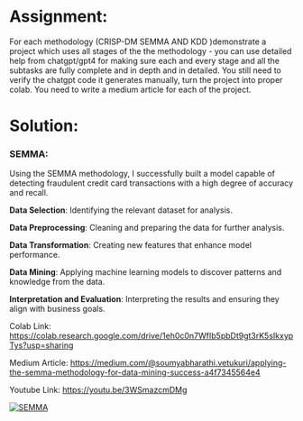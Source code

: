 # Assignment:

For each methodology (CRISP-DM SEMMA AND KDD )demonstrate a project which uses all stages of the the methodology - you can use detailed help from chatgpt/gpt4 for making sure each and every stage and all the subtasks are fully complete and in depth and in detailed. You still need to verify the chatgpt code it generates manually, turn the project into proper colab. You need to write a medium article for each of the project. 

# Solution:

### SEMMA:

Using the SEMMA methodology, I successfully built a model capable of detecting fraudulent credit card transactions with a high degree of accuracy and recall. 

**Data Selection**: Identifying the relevant dataset for analysis.

**Data Preprocessing**: Cleaning and preparing the data for further analysis.

**Data Transformation**: Creating new features that enhance model performance.

**Data Mining**: Applying machine learning models to discover patterns and knowledge from the data.

**Interpretation and Evaluation**: Interpreting the results and ensuring they align with business goals.

Colab Link: https://colab.research.google.com/drive/1eh0c0n7WfIb5pbDt9gt3rK5sIkxypTys?usp=sharing

Medium Article: https://medium.com/@soumyabharathi.vetukuri/applying-the-semma-methodology-for-data-mining-success-a4f7345564e4

Youtube Link: https://youtu.be/3WSmazcmDMg

[![SEMMA](https://img.youtube.com/vi/3WSmazcmDMg/0.jpg)](https://www.youtube.com/watch?v=3WSmazcmDMg)  
